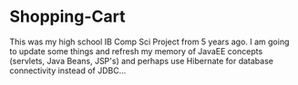 # Shopping-Cart
This was my high school IB Comp Sci Project from 5 years ago. I am going to update some things and refresh my memory of JavaEE concepts (servlets, Java Beans, JSP's) and perhaps use Hibernate for database connectivity instead of JDBC...
